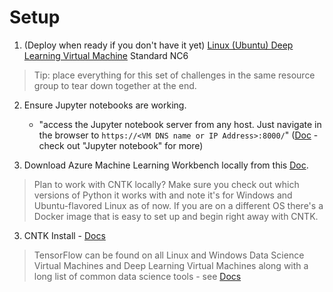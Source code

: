 # Setup

1. (Deploy when ready if you don't have it yet) [Linux (Ubuntu) Deep Learning Virtual Machine](https://docs.microsoft.com/en-us/azure/machine-learning/data-science-virtual-machine/provision-deep-learning-dsvm) Standard NC6
> Tip: place everything for this set of challenges in the same resource group to tear down together at the end.

2. Ensure Jupyter notebooks are working.
    - "access the Jupyter notebook server from any host. Just navigate in the browser to `https://<VM DNS name or IP Address>:8000/`" ([Doc](https://docs.microsoft.com/en-us/azure/machine-learning/data-science-virtual-machine/dsvm-ubuntu-intro#tools-installed-on-the-data-science-virtual-machine-for-linux) - check out "Jupyter notebook" for more)
    
3.  Download Azure Machine Learning Workbench locally from this [Doc](https://docs.microsoft.com/en-us/azure/machine-learning/preview/quickstart-installation).

> Plan to work with CNTK locally?  Make sure you check out which versions of Python it works with and note it's for Windows and Ubuntu-flavored Linux as of now.  If you are on a different OS there's a Docker image that is easy to set up and begin right away with CNTK.
 
 3.  CNTK Install - [Docs](https://docs.microsoft.com/en-us/cognitive-toolkit/setup-windows-python?tabs=cntkpy22#installing-cntk-for-python-on-windows)
 
 > TensorFlow can be found on all Linux and Windows Data Science Virtual Machines and Deep Learning Virtual Machines along with a long list of common data science tools - see [Docs](https://docs.microsoft.com/en-us/azure/machine-learning/data-science-virtual-machine/overview)
